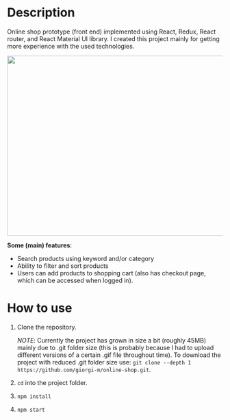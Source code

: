 # Description

Online shop prototype (front end) implemented using React, Redux, React router, and React Material UI library. I created this project mainly for getting more experience with the used technologies. 

<img src="https://raw.githubusercontent.com/giorgi-m/online-shop/master/src/Images/screenshot.PNG" width="820" height="420">
 

**Some (main) features**:
- Search products using keyword and/or category
- Ability to filter and sort products
- Users can add products to shopping cart (also has checkout page, which can be accessed when logged in).


# How to use

1. Clone the repository.

    _NOTE_: Currently the project has grown in size a bit (roughly 45MB) mainly due to .git folder size (this is probably because I had to upload different versions of a certain .gif file throughout time). To download the project with reduced .git folder size use: ```git clone --depth 1 https://github.com/giorgi-m/online-shop.git```.  

2. ```cd``` into the project folder.
3. ```npm install```
4. ```npm start```

 

